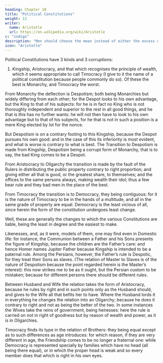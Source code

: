 ```yaml
---
heading: Chapter 10
title: "Political Constitutions"
weight: 12
writer:
  name: Aristotle
  url: https://en.wikipedia.org/wiki/Aristotle
c: "indigo"
description: "Men should choose the mean instead of either the excess or defect"
icon: "Aristotle"
---
```




Political Constitutions have 3 kinds and 3 corruptions:

1. Kingship, Aristocracy, and that which recognises the principle of wealth, which it seems appropriate to call Timocracy (I give to it the name of a political constitution because people commonly do so). Of these the best is Monarchy, and Timocracy the worst.

From Monarchy the deflection is Despotism; both being Monarchies but widely differing from each other; for the Despot looks to his own advantage, but the King to that of his subjects: for he is in fact no King who is not thoroughly independent and superior to the rest in all good things, and he that is this has no further wants: he will not then have to look to his own advantage but to that of his subjects, for he that is not in such a position is a mere King elected by lot for the nonce.

But Despotism is on a contrary footing to this Kingship, because the Despot pursues his own good: and in the case of this its inferiority is most evident, and what is worse is contrary to what is best. The Transition to Despotism is made from Kingship, Despotism being a corrupt form of Monarchy, that is to say, the bad King comes to be a Despot.

From Aristocracy to Oligarchy the transition is made by the fault of the Rulers in distributing the public property contrary to right proportion; and giving either all that is good, or the greatest share, to themselves; and the offices to the same persons always, making wealth their idol; thus a few bear rule and they bad men in the place of the best.

From Timocracy the transition is to Democracy, they being contiguous: for it is the nature of Timocracy to be in the hands of a multitude, and all in the same grade of property are equal. Democracy is the least vicious of all, since herein the form of the constitution undergoes least change.

Well, these are generally the changes to which the various Constitutions are liable, being the least in degree and the easiest to make.

Likenesses, and, as it were, models of them, one may find even in Domestic life: for instance, the Communion between a Father and his Sons presents the figure of Kingship, because the children are the Father’s care: and hence Homer names Jupiter Father because Kingship is intended to be a paternal rule. Among the Persians, however, the Father’s rule is Despotic, for they treat their Sons as slaves. (The relation of Master to Slaves is of the nature of Despotism because the point regarded herein is the Master’s interest): this now strikes me to be as it ought, but the Persian custom to be mistaken; because for different persons there should be different rules.

Between Husband and Wife the relation takes the form of Aristocracy, because he rules by right and in such points only as the Husband should, and gives to the Wife all that befits her to have. Where the Husband lords it in everything he changes the relation into an Oligarchy; because he does it contrary to right and not as being the better of the two. In some instances the Wives take the reins of government, being heiresses: here the rule is carried on not in right of goodness but by reason of wealth and power, as it is in Oligarchies.

Timocracy finds its type in the relation of Brothers: they being equal except as to such differences as age introduces: for which reason, if they are very different in age, the Friendship comes to be no longer a fraternal one: while Democracy is represented specially by families which have no head (all being there equal), or in which the proper head is weak and so every member does that which is right in his own eyes.

